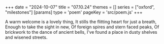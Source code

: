 +++
date = "2024-10-07"
title = "07.10.24"
themes = []
series = ["oxford", "milestones"]
[params]
  type = 'poem'
  pageKey = 'src/poem.js'
+++

A warm welcome is a lovely thing,
It stills the flitting heart for just a breath,
Enough to take the sight in new,
Of foreign spires and stern faced peaks,
Of brickwork to the dance of ancient bells,
I've found a place in dusty shelves and wisened streets.
